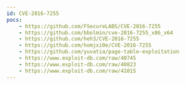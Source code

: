 ```yaml
---
id: CVE-2016-7255
pocs:
    - https://github.com/FSecureLABS/CVE-2016-7255
    - https://github.com/bbolmin/cve-2016-7255_x86_x64
    - https://github.com/heh3/CVE-2016-7255
    - https://github.com/homjxi0e/CVE-2016-7255
    - https://github.com/yuvatia/page-table-exploitation
    - https://www.exploit-db.com/raw/40745
    - https://www.exploit-db.com/raw/40823
    - https://www.exploit-db.com/raw/41015
---
```

